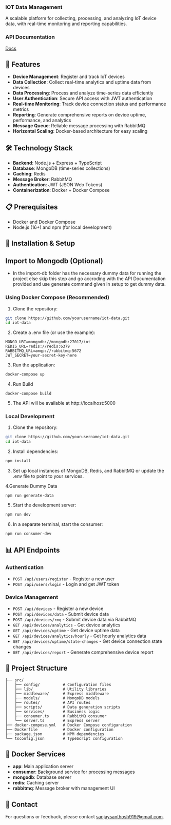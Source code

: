 ### IOT Data Management
A scalable platform for collecting, processing, and analyzing IoT device data, with real-time monitoring and reporting capabilities.

### API Documentation
[Docs](https://docs.google.com/document/d/1dKr4WGfaIf7KDJN_8NFg8v6I_MQ81qGk1HXRMT61FE4/edit?usp=sharing)

## 🚀 Features

- **Device Management**: Register and track IoT devices
- **Data Collection**: Collect real-time analytics and uptime data from devices
- **Data Processing**: Process and analyze time-series data efficiently
- **User Authentication**: Secure API access with JWT authentication
- **Real-time Monitoring**: Track device connection status and performance metrics
- **Reporting**: Generate comprehensive reports on device uptime, performance, and analytics
- **Message Queue**: Reliable message processing with RabbitMQ
- **Horizontal Scaling**: Docker-based architecture for easy scaling

## 🛠️ Technology Stack

- **Backend**: Node.js + Express + TypeScript
- **Database**: MongoDB (time-series collections)
- **Caching**: Redis
- **Message Broker**: RabbitMQ
- **Authentication**: JWT (JSON Web Tokens)
- **Containerization**: Docker + Docker Compose

## 📋 Prerequisites

- Docker and Docker Compose
- Node.js (16+) and npm (for local development)

## 🔧 Installation & Setup

## Import to Mongodb (Optional)
 - In the import-db folder has the necessary dummy data for running the project else skip this step and go accroding with the API Documentation provided and use generate command given in setup to get dummy data.
 
### Using Docker Compose (Recommended)

1. Clone the repository:
```bash
git clone https://github.com/yourusername/iot-data.git
cd iot-data
```

2. Create a .env file (or use the example):
```
MONGO_URI=mongodb://mongodb:27017/iot
REDIS_URL=redis://redis:6379
RABBITMQ_URL=amqp://rabbitmq:5672
JWT_SECRET=your-secret-key-here
```

3. Run the application:
```bash
docker-compose up
```

4. Run Build
```
docker-compose build
```

5. The API will be available at http://localhost:5000

### Local Development

1. Clone the repository:
```bash
git clone https://github.com/yourusername/iot-data.git
cd iot-data
```

2. Install dependencies:
```bash
npm install
```

3. Set up local instances of MongoDB, Redis, and RabbitMQ or update the .env file to point to your services.

4.Generate Dummy Data
```
npm run generate-data
```

5. Start the development server:
```bash
npm run dev
```

6. In a separate terminal, start the consumer:
```bash
npm run consumer-dev
```

## 📊 API Endpoints

### Authentication
- `POST /api/users/register` - Register a new user
- `POST /api/users/login` - Login and get JWT token

### Device Management
- `POST /api/devices` - Register a new device
- `POST /api/devices/data` - Submit device data
- `POST /api/devices/rmq` - Submit device data via RabbitMQ
- `GET /api/devices/analytics` - Get device analytics
- `GET /api/devices/uptime` - Get device uptime data
- `GET /api/devices/analytics/hourly` - Get hourly analytics data
- `GET /api/devices/uptime/state-changes` - Get device connection state changes
- `GET /api/devices/report` - Generate comprehensive device report

## 📁 Project Structure

```
├── src/
│   ├── config/          # Configuration files
│   ├── lib/             # Utility libraries
│   ├── middleware/      # Express middleware
│   ├── models/          # MongoDB models
│   ├── routes/          # API routes
│   ├── scripts/         # Data generation scripts
│   ├── services/        # Business logic
│   ├── consumer.ts      # RabbitMQ consumer
│   └── server.ts        # Express server
├── docker-compose.yml   # Docker Compose configuration
├── Dockerfile           # Docker configuration
├── package.json         # NPM dependencies
└── tsconfig.json        # TypeScript configuration
```

## 🐳 Docker Services

- **app**: Main application server
- **consumer**: Background service for processing messages
- **mongodb**: Database server
- **redis**: Caching server
- **rabbitmq**: Message broker with management UI

## 📧 Contact

For questions or feedback, please contact [sanjaysanthosh919@gmail.com](mailto:sanjaysanthosh919@gmail.com).
